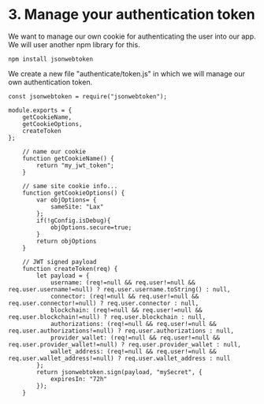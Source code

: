 # 3. Manage your authentication token

We want to manage our own cookie for authenticating the user into our app. We will user another npm library for this.&#x20;

```
npm install jsonwebtoken
```

We create a new file "authenticate/token.js" in which we will manage our own authentication token.

```
const jsonwebtoken = require("jsonwebtoken");

module.exports = {
    getCookieName,
    getCookieOptions,
    createToken
};

    // name our cookie
    function getCookieName() {
        return "my_jwt_token";
    }

    // same site cookie info...
    function getCookieOptions() {
        var objOptions= {
            sameSite: "Lax"
        };
        if(!gConfig.isDebug){
            objOptions.secure=true;
        }
        return objOptions
    }

    // JWT signed payload 
    function createToken(req) {
        let payload = {
            username: (req!=null && req.user!=null && req.user.username!=null) ? req.user.username.toString() : null,
            connector: (req!=null && req.user!=null && req.user.connector!=null) ? req.user.connector : null,
            blockchain: (req!=null && req.user!=null && req.user.blockchain!=null) ? req.user.blockchain : null,
            authorizations: (req!=null && req.user!=null && req.user.authorizations!=null) ? req.user.authorizations : null,
            provider_wallet: (req!=null && req.user!=null && req.user.provider_wallet!=null) ? req.user.provider_wallet : null,
            wallet_address: (req!=null && req.user!=null && req.user.wallet_address!=null) ? req.user.wallet_address : null
        };
        return jsonwebtoken.sign(payload, "mySecret", {
            expiresIn: "72h"
        });
    }

```
